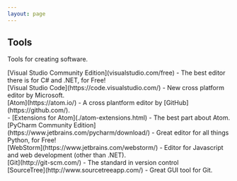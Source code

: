 ```yaml
---
layout: page
---
```

<h2>Tools</h2>
<p>Tools for creating software.</p>
[Visual Studio Community Edition](visualstudio.com/free) - The best editor there is for C# and .NET, for Free!<br>
[Visual Studio Code](https://code.visualstudio.com/) - New cross platform editor by Microsoft.<br>
[Atom](https://atom.io/) - A cross plantform editor by [GitHub](https://github.com/).<br>
- [Extensions for Atom](./atom-extensions.html) - The best part about Atom. <br>
[PyCharm Community Edition](https://www.jetbrains.com/pycharm/download/) - Great editor for all things Python, for Free!<br>
[WebStorm](https://www.jetbrains.com/webstorm/) - Editor for Javascript and web development (other than .NET).<br>
[Git](http://git-scm.com/) - The standard in version control<br>
[SourceTree](http://www.sourcetreeapp.com/) - Great GUI tool for Git.
